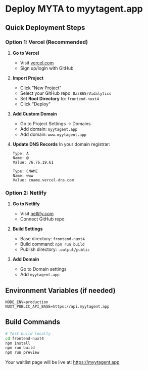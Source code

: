 # Deploy MYTA to myytagent.app

## Quick Deployment Steps

### Option 1: Vercel (Recommended)

1. **Go to Vercel**
   - Visit [vercel.com](https://vercel.com)
   - Sign up/login with GitHub

2. **Import Project**
   - Click "New Project"
   - Select your GitHub repo: `DazB65/Vidalytics`
   - Set **Root Directory** to: `frontend-nuxt4`
   - Click "Deploy"

3. **Add Custom Domain**
   - Go to Project Settings → Domains
   - Add domain: `myytagent.app`
   - Add domain: `www.myytagent.app`

4. **Update DNS Records**
   In your domain registrar:
   ```
   Type: A
   Name: @
   Value: 76.76.19.61

   Type: CNAME  
   Name: www
   Value: cname.vercel-dns.com
   ```

### Option 2: Netlify

1. **Go to Netlify**
   - Visit [netlify.com](https://netlify.com)
   - Connect GitHub repo

2. **Build Settings**
   - Base directory: `frontend-nuxt4`
   - Build command: `npm run build`
   - Publish directory: `.output/public`

3. **Add Domain**
   - Go to Domain settings
   - Add `myytagent.app`

## Environment Variables (if needed)

```
NODE_ENV=production
NUXT_PUBLIC_API_BASE=https://api.myytagent.app
```

## Build Commands

```bash
# Test build locally
cd frontend-nuxt4
npm install
npm run build
npm run preview
```

Your waitlist page will be live at: https://myytagent.app
